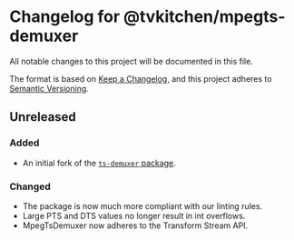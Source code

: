 # Changelog for @tvkitchen/mpegts-demuxer

All notable changes to this project will be documented in this file.

The format is based on [Keep a Changelog](https://keepachangelog.com/en/1.0.0/),
and this project adheres to [Semantic Versioning](https://semver.org/spec/v2.0.0.html).

## Unreleased
### Added
- An initial fork of the [`ts-demuxer` package](https://www.npmjs.com/package/ts-demuxer).

### Changed
- The package is now much more compliant with our linting rules.
- Large PTS and DTS values no longer result in int overflows.
- MpegTsDemuxer now adheres to the Transform Stream API.
